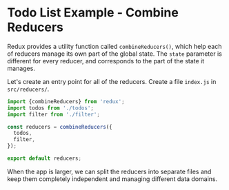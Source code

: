 # Todo List Example - Combine Reducers

Redux provides a utility function called `combineReducers()`, which help each of reducers manage its own part of the global state. The `state` parameter is different for every reducer, and corresponds to the part of the state it manages.

Let's create an entry point for all of the reducers. Create a file `index.js` in `src/reducers/`.

```js
import {combineReducers} from 'redux';
import todos from './todos';
import filter from './filter';

const reducers = combineReducers({
  todos,
  filter,
});

export default reducers;
```

When the app is larger, we can split the reducers into separate files and keep them completely independent and managing different data domains.
